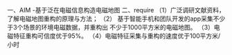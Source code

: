 一、AIM
-基于泛在电磁信息构造电磁地图
二、require
	（1）广泛调研文献资料，了解电磁地图重构的原理与方法；
	（2）
		基于智能手机和团队开发的app采集不少于3个场景的环境电磁数据，并重构出  不少于1000平方米的电磁地图。
	（3）电磁特征重构可信度优于95%。
	（4）电磁特征采集与重构的速度优于100平方米/小时